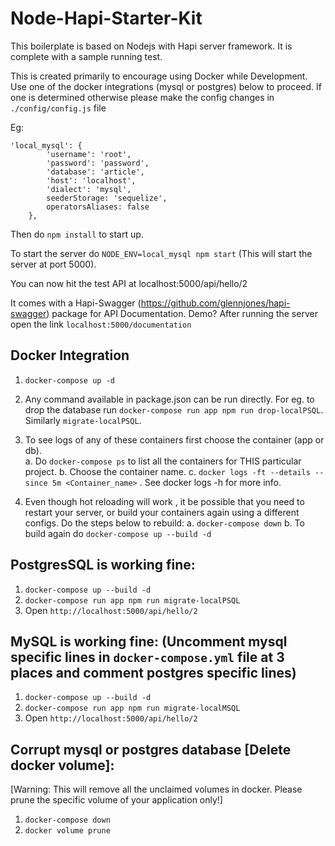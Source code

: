 # Node-Hapi-Starter-Kit

This boilerplate is based on Nodejs with Hapi server framework. It is complete with a sample running test.

This is created primarily to encourage using Docker while Development. Use one of the docker integrations (mysql or postgres) 
below to proceed. If one is determined otherwise please make the config changes in `./config/config.js` file

Eg: 
```
'local_mysql': {
        'username': 'root',
        'password': 'password',
        'database': 'article',
        'host': 'localhost',
        'dialect': 'mysql',
        seederStorage: 'sequelize',
        operatorsAliases: false
    },
```

Then do `npm install` to start up.

To start the server do `NODE_ENV=local_mysql npm start`
(This will start the server at port 5000).

You can now hit the test API at localhost:5000/api/hello/2

It comes with a Hapi-Swagger (https://github.com/glennjones/hapi-swagger) package for API Documentation. 
Demo? After running the server open the link `localhost:5000/documentation`

## Docker Integration

1. `docker-compose up -d`

2. Any command available in package.json can be run directly. For eg. to drop the database run `docker-compose run app npm run drop-localPSQL`. Similarly `migrate-localPSQL`.

3. To see logs of any of these containers first choose the container (app or db).   
    a. Do `docker-compose ps` to list all the containers for THIS particular project. 
    b. Choose the container name.
    c. `docker logs -ft --details --since 5m <Container_name>` . See docker logs -h for more info.

4. Even though hot reloading will work , it be possible that you need to restart your server, or build your containers again using a different configs. Do the steps below to rebuild: 
    a. `docker-compose down`
    b. To build again do `docker-compose up --build -d`


## PostgresSQL is working fine:
1. `docker-compose up --build -d`
2. `docker-compose run app npm run migrate-localPSQL`
3. Open `http://localhost:5000/api/hello/2`

## MySQL is working fine: (Uncomment mysql specific lines in `docker-compose.yml` file at 3 places and comment postgres specific lines)
1. `docker-compose up --build -d`
2. `docker-compose run app npm run migrate-localMSQL`
3. Open `http://localhost:5000/api/hello/2`

## Corrupt mysql or postgres database [Delete docker volume]: 
[Warning: This will remove all the unclaimed volumes in docker. Please prune the specific volume of your application only!]
1. `docker-compose down`
2. `docker volume prune` 
